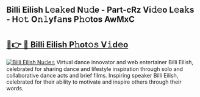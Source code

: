 ## Billi Eilish L𝚎a𝚔ed N𝚞𝚍e - Part-cRz Vi𝚍𝚎o L𝚎a𝚔s - H𝚘𝚝 O𝚗𝚕yf𝚊ns P𝚑𝚘tos AwMxC

# <h2><a href="http://kf0rusr.oniu.top/?m=Billi+Eilish">🔗👉 🔴 Billi Eilish P𝚑ot𝚘𝚜 V𝚒d𝚎o</a></h2>

[![Billi Eilish Nu𝚍e𝚜](https://i.imgur.com/0qMVB7G.gif)](http://kf0rusr.oniu.top/?m=Billi+Eilish)
Virtual dance innovator and web entertainer Billi Eilish, celebrated for sharing dance and lifestyle inspiration through solo and collaborative dance acts and brief films. Inspiring speaker Billi Eilish, celebrated for their ability to motivate and inspire others through their words.  
